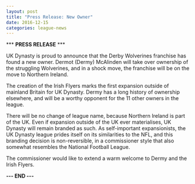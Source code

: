 ```yaml
---
layout: post
title: "Press Release: New Owner"
date: 2016-12-15
categories: league-news
---
```


*** **PRESS RELEASE** *** 

UK Dynasty is proud to announce that the Derby Wolverines franchise has found a new owner. Dermot (Dermy) McAlinden will take over ownership of the struggling Wolverines, and in a shock move, the franchise will be on the move to Northern Ireland. 

The creation of the Irish Flyers marks the first expansion outside of mainland Britain for UK Dynasty. Dermy has a long history of ownership elsewhere, and will be a worthy opponent for the 11 other owners in the league.

There will be no change of league name, because Northern Ireland is part of the UK. Even if expansion outside of the UK ever materialises, UK Dynasty will remain branded as such. As self-important expansionists, the UK Dynasty league prides itself on its similarities to the NFL, and this branding decision is non-reversible, in a commissioner style that also somewhat resembles the National Football League.

The commissioner would like to extend a warm welcome to Dermy and the Irish Flyers. 

**--- END ---**
